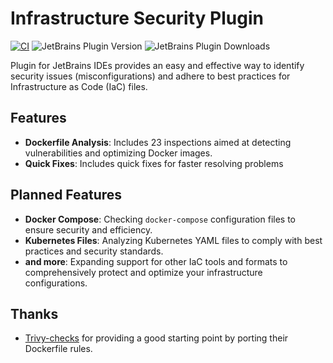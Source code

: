 # Infrastructure Security Plugin

[![CI](https://github.com/NordCoderd/infrastructure-security/actions/workflows/gradle.yml/badge.svg)](https://github.com/NordCoderd/infrastructure-security/actions/workflows/gradle.yml)
![JetBrains Plugin Version](https://img.shields.io/jetbrains/plugin/v/dev.protsenko.security-linter?link=https%3A%2F%2Fplugins.jetbrains.com%2Fplugin%2F25413-infrastructure-security)
![JetBrains Plugin Downloads](https://img.shields.io/jetbrains/plugin/d/dev.protsenko.security-linter?link=https%3A%2F%2Fplugins.jetbrains.com%2Fplugin%2F25413-infrastructure-security)

<!-- Plugin description -->
Plugin for JetBrains IDEs provides an easy and effective way to identify security issues (misconfigurations) and adhere to best practices for Infrastructure as Code (IaC) files.

## Features

- **Dockerfile Analysis**: Includes 23 inspections aimed at detecting vulnerabilities and optimizing Docker images.
- **Quick Fixes**: Includes quick fixes for faster resolving problems

## Planned Features

- **Docker Compose**: Checking `docker-compose` configuration files to ensure security and efficiency.
- **Kubernetes Files**: Analyzing Kubernetes YAML files to comply with best practices and security standards.
- **and more**: Expanding support for other IaC tools and formats to comprehensively protect and optimize your infrastructure configurations.

## Thanks
- [Trivy-checks](https://github.com/aquasecurity/trivy-checks/tree/main) for providing a good starting point by porting their Dockerfile rules.
<!-- Plugin description end -->
